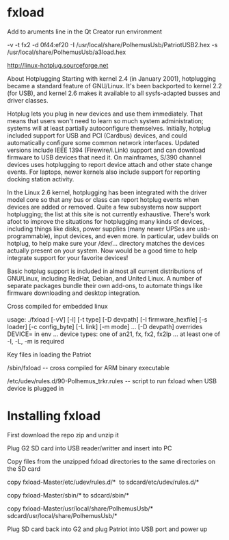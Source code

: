 # fxload


Add to aruments line in the Qt Creator run environment

-v -t fx2 -d 0f44:ef20 -I /usr/local/share/PolhemusUsb/PatriotUSB2.hex -s /usr/local/share/PolhemusUsb/a3load.hex

http://linux-hotplug.sourceforge.net

About Hotplugging
Starting with kernel 2.4 (in January 2001), hotplugging became a standard feature of GNU/Linux. It's been backported to kernel 2.2 (for USB), and kernel 2.6 makes it available to all sysfs-adapted busses and driver classes.

Hotplug lets you plug in new devices and use them immediately. That means that users won't need to learn so much system administration; systems will at least partially autoconfigure themselves. Initially, hotplug included support for USB and PCI (Cardbus) devices, and could automatically configure some common network interfaces. Updated versions include IEEE 1394 (Firewire/i.Link) support and can download firmware to USB devices that need it. On mainframes, S/390 channel devices uses hotplugging to report device attach and other state change events. For laptops, newer kernels also include support for reporting docking station activity.

In the Linux 2.6 kernel, hotplugging has been integrated with the driver model core so that any bus or class can report hotplug events when devices are added or removed. Quite a few subsystems now support hotplugging; the list at this site is not currently exhaustive. There's work afoot to improve the situations for hotplugging many kinds of devices, including things like disks, power supplies (many newer UPSes are usb-programmable), input devices, and even more. In particular, udev builds on hotplug, to help make sure your /dev/... directory matches the devices actually present on your system. Now would be a good time to help integrate support for your favorite devices!

Basic hotplug support is included in almost all current distributions of GNU/Linux, including RedHat, Debian, and United Linux. A number of separate packages bundle their own add-ons, to automate things like firmware downloading and desktop integration.

Cross compiled for embedded linux

usage: ./fxload [-vV] [-l] [-t type] [-D devpath]
		[-I firmware_hexfile] [-s loader] [-c config_byte]
		[-L link] [-m mode]
... [-D devpath] overrides DEVICE= in env
... device types:  one of an21, fx, fx2, fx2lp
... at least one of -I, -L, -m is required


Key files in loading the Patriot 

/sbin/fxload -- cross compiled for ARM binary executable

 /etc/udev/rules.d/90-Polhemus_trkr.rules  -- script to run fxload when USB device is plugged in


# Installing fxload

First download the repo zip and unzip it

Plug G2 SD card into USB reader/writter and insert into PC

Copy files from the unzipped fxload directories to the same directories on the SD card

copy fxload-Master/etc/udev/rules.d/*  to sdcard/etc/udev/rules.d/*

copy fxload-Master/sbin/* to sdcard/sbin/*

copy fxload-Master/usr/local/share/PolhemusUsb/* sdcard/usr/local/share/PolhemusUsb/*

Plug SD card back into G2 and plug Patriot into USB port and power up
